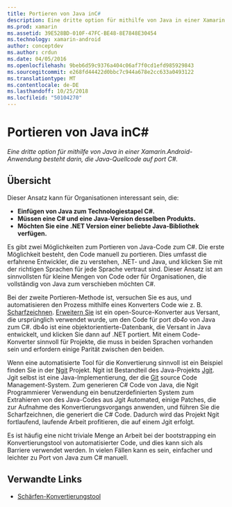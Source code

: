 ```yaml
---
title: Portieren von Java inC#
description: Eine dritte option für mithilfe von Java in einer Xamarin.Android-Anwendung besteht darin, die Java-Quellcode auf port C#.
ms.prod: xamarin
ms.assetid: 39E528BD-010F-47FC-BE48-8E7848E30454
ms.technology: xamarin-android
author: conceptdev
ms.author: crdun
ms.date: 04/05/2016
ms.openlocfilehash: 9beb6d59c9376a404c06af7f0cd1efd985929843
ms.sourcegitcommit: e268fd44422d0bbc7c944a678e2cc633a0493122
ms.translationtype: MT
ms.contentlocale: de-DE
ms.lasthandoff: 10/25/2018
ms.locfileid: "50104270"
---
```

# <a name="porting-java-to-c"></a>Portieren von Java inC#

_Eine dritte option für mithilfe von Java in einer Xamarin.Android-Anwendung besteht darin, die Java-Quellcode auf port C#._

## <a name="overview"></a>Übersicht

Dieser Ansatz kann für Organisationen interessant sein, die:

-  **Einfügen von Java zum Technologiestapel C#.**
-  **Müssen eine C# und eine Java-Version desselben Produkts.**
-  **Möchten Sie eine .NET Version einer beliebte Java-Bibliothek verfügen.**


Es gibt zwei Möglichkeiten zum Portieren von Java-Code zum C#. Die erste Möglichkeit besteht, den Code manuell zu portieren. Dies umfasst die erfahrene Entwickler, die zu verstehen, .NET- und Java, und klicken Sie mit der richtigen Sprachen für jede Sprache vertraut sind. Dieser Ansatz ist am sinnvollsten für kleine Mengen von Code oder für Organisationen, die vollständig von Java zum verschieben möchten C#.

Bei der zweite Portieren-Methode ist, versuchen Sie es aus, und automatisieren den Prozess mithilfe eines Konverters Code wie z. B. [Scharfzeichnen](https://github.com/mono/sharpen). [Erweitern Sie](https://github.com/mono/sharpen) ist ein open-Source-Konverter aus Versant, die ursprünglich verwendet wurde, um den Code für port *db4o* von Java zum C#. db4o ist eine objektorientierte-Datenbank, die Versant in Java entwickelt, und klicken Sie dann auf .NET portiert. Mit einem Code-Konverter sinnvoll für Projekte, die muss in beiden Sprachen vorhanden sein und erfordern einige Parität zwischen den beiden.

Wenn eine automatisierte Tool für die Konvertierung sinnvoll ist ein Beispiel finden Sie in der [Ngit](https://github.com/mono/ngit) Projekt.
Ngit ist Bestandteil des Java-Projekts [Jgit](http://eclipse.org/).
Jgit selbst ist eine Java-Implementierung, der die [Git](http://git-scm.com/) source Code Management-System. Zum generieren C# Code von Java, die Ngit Programmierer Verwendung ein benutzerdefinierten System zum Extrahieren von des Java-Codes aus Jgit Automated, einige Patches, die zur Aufnahme des Konvertierungsvorgangs anwenden, und führen Sie die Scharfzeichnen, die generiert die C# Code. Dadurch wird das Projekt Ngit fortlaufend, laufende Arbeit profitieren, die auf einem Jgit erfolgt.

Es ist häufig eine nicht triviale Menge an Arbeit bei der bootstrapping ein Konvertierungstool von automatisierter Code, und dies kann sich als Barriere verwendet werden. In vielen Fällen kann es sein, einfacher und leichter zu Port von Java zum C# manuell.



## <a name="related-links"></a>Verwandte Links

- [Schärfen-Konvertierungstool](https://github.com/mono/sharpen)
